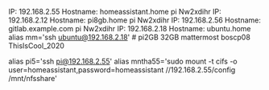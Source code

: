 IP:	192.168.2.55 Hostname:	homeassistant.home  pi  Nw2xdihr
IP:	192.168.2.12 Hostname:	pi8gb.home   pi  Nw2xdihr
IP:	192.168.2.56 Hostname:	gitlab.example.com       pi  Nw2xdihr
IP:	192.168.2.18 Hostname:	ubuntu.home         alias mm='ssh ubuntu@192.168.2.18'    # pi2GB  32GB mattermost boscp08 ThisIsCool_2020



alias pi5='ssh pi@192.168.2.55'
alias mntha55='sudo mount -t cifs -o user=homeassistant,password=homeassistant //192.168.2.55/config /mnt/nfsshare'


